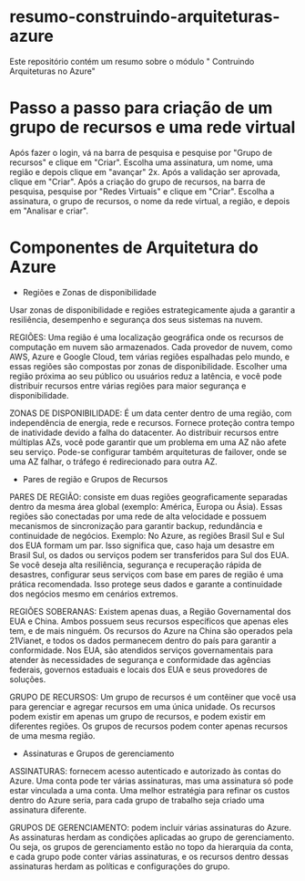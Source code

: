 # resumo-construindo-arquiteturas-azure
Este repositório contém um resumo sobre o módulo " Contruindo Arquiteturas no Azure"

# Passo a passo para criação de um grupo de recursos e uma rede virtual

Após fazer o login, vá na barra de pesquisa e pesquise por "Grupo de recursos" e clique em "Criar". Escolha uma assinatura, um nome, uma região e depois clique em "avançar" 2x. Após a validação ser aprovada, clique em "Criar". Após a criação do grupo de recursos, na barra de pesquisa, pesquise por "Redes Virtuais" e clique em "Criar". Escolha a assinatura, o grupo de recursos, o nome da rede virtual, a região, e depois em "Analisar e criar".

# Componentes de Arquitetura do Azure

- Regiões e Zonas de disponibilidade

Usar zonas de disponibilidade e regiões estrategicamente ajuda a garantir a resiliência, desempenho e segurança dos seus sistemas na nuvem.

REGIÕES: Uma região é uma localização geográfica onde os recursos de computação em nuvem são armazenados. Cada provedor de nuvem, como AWS, Azure e Google Cloud, tem várias regiões espalhadas pelo mundo, e essas regiões são compostas por zonas de disponibilidade. Escolher uma região próxima ao seu público ou usuários reduz a latência, e você pode distribuir recursos entre várias regiões para maior segurança e disponibilidade.

ZONAS DE DISPONIBILIDADE: É um data center dentro de uma região, com independência de energia, rede e recursos. Fornece proteção contra tempo de inatividade devido a falha do datacenter. Ao distribuir recursos entre múltiplas AZs, você pode garantir que um problema em uma AZ não afete seu serviço. Pode-se configurar também arquiteturas de failover, onde se uma AZ falhar, o tráfego é redirecionado para outra AZ.

- Pares de região e Grupos de Recursos

PARES DE REGIÃO: consiste em duas regiões geograficamente separadas dentro da mesma área global (exemplo: América, Europa ou Ásia). Essas regiões são conectadas por uma rede de alta velocidade e possuem mecanismos de sincronização para garantir backup, redundância e continuidade de negócios. Exemplo: No Azure, as regiões Brasil Sul e Sul dos EUA formam um par. Isso significa que, caso haja um desastre em Brasil Sul, os dados ou serviços podem ser transferidos para Sul dos EUA. Se você deseja alta resiliência, segurança e recuperação rápida de desastres, configurar seus serviços com base em pares de região é uma prática recomendada. Isso protege seus dados e garante a continuidade dos negócios mesmo em cenários extremos.

REGIÕES SOBERANAS: Existem apenas duas, a Região Governamental dos EUA e China. Ambos possuem seus recursos específicos que apenas eles tem, e de mais ninguém. Os recursos do Azure na China são operados pela 21Vianet, e todos os dados permanecem dentro do país para garantir a conformidade. Nos EUA, são atendidos serviços governamentais para atender às necessidades de segurança e conformidade das agências federais, governos estaduais e locais dos EUA e seus provedores de soluções.

GRUPO DE RECURSOS: Um grupo de recursos é um contêiner que você usa para gerenciar e agregar recursos em uma única unidade. Os recursos podem existir em apenas um grupo de recursos, e podem existir em diferentes regiões. Os grupos de recursos podem conter apenas recursos de uma mesma região.

- Assinaturas e Grupos de gerenciamento

ASSINATURAS: fornecem acesso autenticado e autorizado às contas do Azure. Uma conta pode ter várias assinaturas, mas uma assinatura só pode estar vinculada a uma conta. Uma melhor estratégia para refinar os custos dentro do Azure seria, para cada grupo de trabalho seja criado uma assinatura diferente.

GRUPOS DE GERENCIAMENTO: podem incluir várias assinaturas do Azure. As assinaturas herdam as condições aplicadas ao grupo de gerenciamento. Ou seja, os grupos de gerenciamento estão no topo da hierarquia da conta, e cada grupo pode conter várias assinaturas, e os recursos dentro dessas assinaturas herdam as políticas e configurações do grupo.
